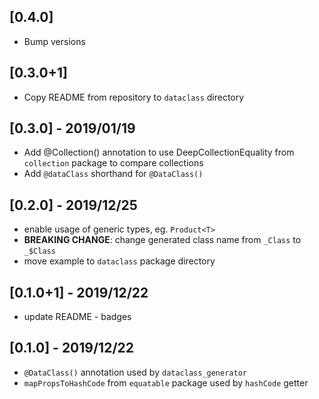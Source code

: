 ## [0.4.0]
* Bump versions

## [0.3.0+1]
* Copy README from repository to `dataclass` directory

## [0.3.0] - 2019/01/19
* Add @Collection() annotation to use DeepCollectionEquality from `collection` package to compare collections
* Add `@dataClass` shorthand for `@DataClass()`

## [0.2.0] - 2019/12/25
* enable usage of generic types, eg. `Product<T>`
* **BREAKING CHANGE**: change generated class name from `_Class` to `_$Class`
* move example to `dataclass` package directory

## [0.1.0+1] - 2019/12/22
* update README - badges

## [0.1.0] - 2019/12/22

* `@DataClass()` annotation used by `dataclass_generator`
* `mapPropsToHashCode` from `equatable` package used by `hashCode` getter

